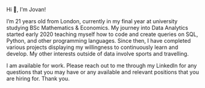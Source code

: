 Hi 👋, I'm Jovan!

I’m 21 years old from London, currently in my final year at university studying BSc Mathematics & Economics. My journey into Data Analytics started early 2020 teaching myself how to code and create queries on SQL, Python, and other programming languages. Since then, I have completed various projects displaying my willingness to continuously learn and develop. My other interests outside of data involve sports and travelling.   

I am available for work. Please reach out to me through my LinkedIn for any questions that you may have or any available and relevant positions that you are hiring for. Thank you. 
